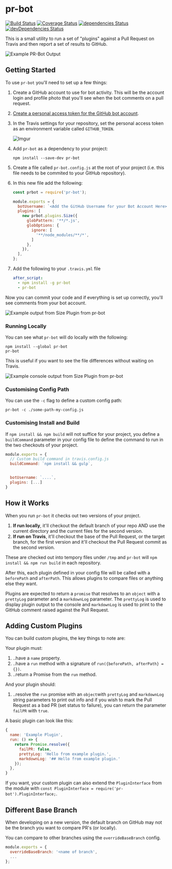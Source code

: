 # pr-bot

[![Build Status](https://travis-ci.org/GoogleChrome/pr-bot.svg?branch=master)](https://travis-ci.org/GoogleChrome/pr-bot) [![Coverage Status](https://coveralls.io/repos/github/GoogleChrome/pr-bot/badge.svg?branch=master)](https://coveralls.io/github/GoogleChrome/pr-bot?branch=master) [![dependencies Status](https://david-dm.org/googlechrome/pr-bot/status.svg)](https://david-dm.org/googlechrome/pr-bot) [![devDependencies Status](https://david-dm.org/googlechrome/pr-bot/dev-status.svg)](https://david-dm.org/googlechrome/pr-bot?type=dev)

This is a small utility to run a set of "plugins"
against a Pull Request on Travis and then report
a set of results to GitHub.

![Example PR-Bot Output](http://i.imgur.com/QMOaiQy.png)

## Getting Started

To use `pr-bot` you'll need to set up a few
things:

1. Create a GitHub account to use for bot
activity. This will be the account login and
profile photo that you'll see when the bot
comments on a pull request.

1. [Create a personal access token for the
GitHub bot account](https://github.com/settings/tokens).

1. In the Travis settings for your repository,
set the personal access token as an environment
variable called `GITHUB_TOKEN`.

    ![Imgur](http://i.imgur.com/QzwmvxD.png)

1. Add `pr-bot` as a dependency to your
project:

    ```shell
    npm install --save-dev pr-bot
    ```

1. Create a file called `pr-bot.config.js` at the
root of your project (i.e. this file needs to be commited
to your GitHub repository).

1. In this new file add the following:

    ```javascript
    const prbot = require('pr-bot');

    module.exports = {
      botUsername: `<Add the GitHub Username for your Bot Account Here>`,
      plugins: [
        new prbot.plugins.Size({
          globPattern: '**/*.js',
          globOptions: {
            ignore: [
              '**/node_modules/**/*',
            ]
          },
        }),
      ],
    };
    ```

1. Add the following to your `.travis.yml` file

    ```yaml
    after_script:
      - npm install -g pr-bot
      - pr-bot
    ```

Now you can commit your code and if everything is set up correctly, you'll
see comments from your bot account.

![Example output from Size Plugin from pr-bot](http://i.imgur.com/oZPrdXr.png)

### Running Locally

You can see what `pr-bot` will do locally with the following:

```shell
npm install --global pr-bot
pr-bot
```

This is useful if you want to see the file differences without
waiting on Travis.

![Example console output from Size Plugin from pr-bot](http://i.imgur.com/h518U9O.png)

### Customising Config Path

You can use the `-c` flag to define a custom config path:

```shell
pr-bot -c ./some-path-my-config.js
```

### Customising Install and Build

If `npm install && npm build` will not suffice for your project,
you define a `buildCommand` parameter in your config file
to define the command to run in the two checkouts of your project.

```javascript
module.exports = {
  // Custom build command in travis.config.js
  buildCommand: `npm install && gulp`,


  botUsername: `....`,
  plugins: [...]
}
```

## How it Works

When you run `pr-bot` it checks out two versions of your project.

1. **If run locally**, it'll checkout the default branch of your repo AND
use the current directory and the current files for the second
version.
1. **If run on Travis**, it'll checkout the base of the Pull Request,
or the target branch, for the first version and it'll checkout the Pull
Request commit as the second version.

These are checked out into tempory files under `/tmp` and `pr-bot`
will `npm install && npm run build` in each repository.

After this, each plugin defined in your config file will be called
with a `beforePath` and `afterPath`. This allows plugins to compare
files or anything else they want.

Plugins are expected to return a `promise` that resolves to an `object`
with a `prettyLog` parameter and a `markdownLog` parameter. The
`prettyLog` is used to display plugin output to the console and
`markdownLog` is used to print to the GitHub comment raised against
the Pull Request.

## Adding Custom Plugins

You can build custom plugins, the key things to note are:

Your plugin must:

1. ..have a `name` property.
1. ..have a `run` method with a signature of
   `run({beforePath, afterPath} = {})`.
1. ..return a Promise from the `run` method.

And your plugin should:

1. ..resolve the `run` promise with an `object`with `prettyLog`
and `markdownLog` string parameters to print out info and if you wish
to mark the Pull Request as a bad PR (set status to failure), you can return
the parameter `failPR` with `true`.

A basic plugin can look like this:

```javascript
{
  name: 'Example Plugin',
  run: () => {
    return Promise.resolve({
      failPR: false,
      prettyLog: 'Hello from example plugin.',
      markdownLog: '## Hello from example plugin.'
    });
  },
}
```

If you want, your custom plugin can also extend the `PluginInterface` from the
module with `const PluginInterface = require('pr-bot').PluginInterface;`.

## Different Base Branch

When developing on a new version, the default branch on GitHub may not be
the branch you want to compare PR's (or locally).

You can compare to other branches using the `overrideBaseBranch` config.

```javascript
module.exports = {
  overrideBaseBranch: '<name of branch',
  ...
};
```
